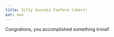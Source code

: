 ```yaml
---
title: Silly Success Fanfare (short)
ext: wav
---
```

Congrations, you accomplished something trivial!